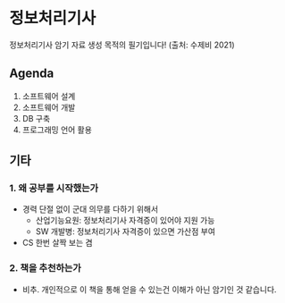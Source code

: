 # 정보처리기사
정보처리기사 암기 자료 생성 목적의 필기입니다! (출처: 수제비 2021)

## Agenda
1. 소프트웨어 설계
2. 소프트웨어 개발
3. DB 구축 
4. 프로그래밍 언어 활용

## 기타
### 1. 왜 공부를 시작했는가
- 경력 단절 없이 군대 의무를 다하기 위해서
  - 산업기능요원: 정보처리기사 자격증이 있어야 지원 가능
  - SW 개발병: 정보처리기사 자격증이 있으면 가산점 부여
- CS 한번 살짝 보는 겸
### 2. 책을 추천하는가
- 비추. 개인적으로 이 책을 통해 얻을 수 있는건 이해가 아닌 암기인 것 같습니다.
  
